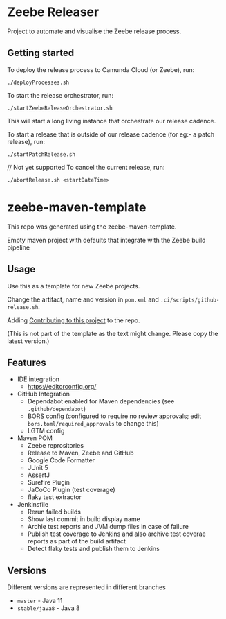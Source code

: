 # Zeebe Releaser
Project to automate and visualise the Zeebe release process.

## Getting started
To deploy the release process to Camunda Cloud (or Zeebe), run:
```shell
./deployProcesses.sh
```

To start the release orchestrator, run:
```shell
./startZeebeReleaseOrchestrator.sh
```
This will start a long living instance that orchestrate our release cadence.

To start a release that is outside of our release cadence (for eg:- a patch release), run:
```shell
./startPatchRelease.sh
```

// Not yet supported
To cancel the current release, run:
```shell
./abortRelease.sh <startDateTime>
```

# zeebe-maven-template

This repo was generated using the zeebe-maven-template.

Empty maven project with defaults that integrate with the Zeebe build pipeline

## Usage

Use this as a template for new Zeebe projects.

Change the artifact, name and version in `pom.xml` and `.ci/scripts/github-release.sh`.

Adding [Contributing to this project](https://gist.github.com/jwulf/2c7f772570bfc8654b0a0a783a3f165e) to the repo.

(This is not part of the template as the text might change. Please copy the latest version.)

## Features

- IDE integration
  - https://editorconfig.org/
- GitHub Integration
  - Dependabot enabled for Maven dependencies (see `.github/dependabot`)
  - BORS config (configured to require no review approvals; edit `bors.toml/required_approvals` to change this)
  - LGTM config
- Maven POM
  - Zeebe reprositories
  - Release to Maven, Zeebe and GitHub
  - Google Code Formatter
  - JUnit 5
  - AssertJ
  - Surefire Plugin
  - JaCoCo Plugin (test coverage)
  - flaky test extractor
- Jenkinsfile
  - Rerun failed builds
  - Show last commit in build display name
  - Archie test reports and JVM dump files in case of failure
  - Publish test coverage to Jenkins and also archive test coverae reports as part of the build artifact
  - Detect flaky tests and publish them to Jenkins

## Versions

Different versions are represented in different branches

- `master` - Java 11
- `stable/java8` - Java 8
